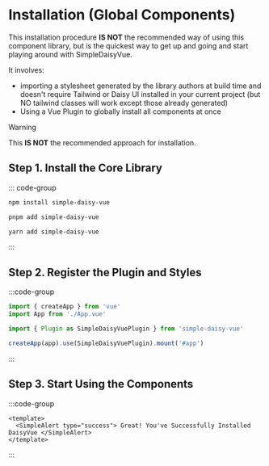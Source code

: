 # Installation (Global Components)

This installation procedure **IS NOT** the recommended way of using this component library, but is the quickest way to get up and going and start playing around with SimpleDaisyVue.

It involves:

- importing a stylesheet generated by the library authors at build time and doesn't require Tailwind or Daisy UI installed in your current project (but NO tailwind classes will work except those already generated)
- Using a Vue Plugin to globally install all components at once

> [!WARNING]
> This **IS NOT** the recommended approach for installation.

## Step 1. Install the Core Library

::: code-group

```bash [npm]
npm install simple-daisy-vue
```

```bash [pnpm]
pnpm add simple-daisy-vue
```

```bash [yarn]
yarn add simple-daisy-vue
```

:::

## Step 2. Register the Plugin and Styles

:::code-group

```ts [src/main.ts]
import { createApp } from 'vue'
import App from './App.vue'

import { Plugin as SimpleDaisyVuePlugin } from 'simple-daisy-vue'

createApp(app).use(SimpleDaisyVuePlugin).mount('#app')
```

:::

## Step 3. Start Using the Components

:::code-group

```vue [App.vue]
<template>
  <SimpleAlert type="success"> Great! You've Successfully Installed DaisyVue </SimpleAlert>
</template>
```

:::
